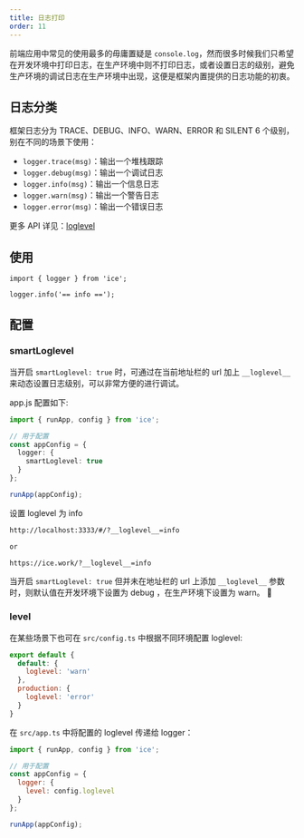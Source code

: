 ```yaml
---
title: 日志打印
order: 11
---
```


前端应用中常见的使用最多的毋庸置疑是 `console.log`，然而很多时候我们只希望在开发环境中打印日志，在生产环境中则不打印日志，或者设置日志的级别，避免生产环境的调试日志在生产环境中出现，这便是框架内置提供的日志功能的初衷。

## 日志分类

框架日志分为 TRACE、DEBUG、INFO、WARN、ERROR 和 SILENT 6 个级别，别在不同的场景下使用：

* `logger.trace(msg)`：输出一个堆栈跟踪
* `logger.debug(msg)`：输出一个调试日志
* `logger.info(msg)`：输出一个信息日志
* `logger.warn(msg)`：输出一个警告日志
* `logger.error(msg)`：输出一个错误日志

更多 API 详见：[loglevel](https://github.com/pimterry/loglevel)

## 使用

```tsx
import { logger } from 'ice';

logger.info('== info ==');
```

## 配置

### smartLoglevel

当开启 `smartLoglevel: true` 时，可通过在当前地址栏的 url 加上 `__loglevel__` 来动态设置日志级别，可以非常方便的进行调试。

app.js 配置如下:

```ts
import { runApp, config } from 'ice';

// 用于配置
const appConfig = {
  logger: {
    smartLoglevel: true
  }
};

runApp(appConfig);
```

设置 loglevel 为 info

```md
http://localhost:3333/#/?__loglevel__=info

or

https://ice.work/?__loglevel__=info
```

当开启 `smartLoglevel: true` 但并未在地址栏的 url 上添加 `__loglevel__` 参数时，则默认值在开发环境下设置为 debug ，在生产环境下设置为 warn。

### level

在某些场景下也可在 `src/config.ts` 中根据不同环境配置 loglevel:

```js
export default {
  default: {
    loglevel: 'warn'
  },
  production: {
    loglevel: 'error'
  }
}
```

在 `src/app.ts` 中将配置的 loglevel 传递给 logger：

```js
import { runApp, config } from 'ice';

// 用于配置
const appConfig = {
  logger: {
    level: config.loglevel
  }
};

runApp(appConfig);
```

